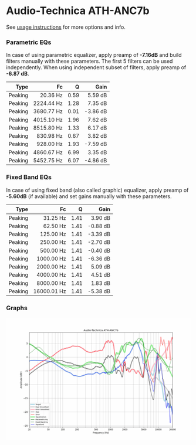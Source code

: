 # Audio-Technica ATH-ANC7b
See [usage instructions](https://github.com/jaakkopasanen/AutoEq#usage) for more options and info.

### Parametric EQs
In case of using parametric equalizer, apply preamp of **-7.16dB** and build filters manually
with these parameters. The first 5 filters can be used independently.
When using independent subset of filters, apply preamp of **-6.87 dB**.

| Type    | Fc         |    Q | Gain     |
|--------:|-----------:|-----:|---------:|
| Peaking | 20.36 Hz   | 0.59 | 5.59 dB  |
| Peaking | 2224.44 Hz | 1.28 | 7.35 dB  |
| Peaking | 3680.77 Hz | 0.01 | -3.86 dB |
| Peaking | 4015.10 Hz | 1.96 | 7.62 dB  |
| Peaking | 8515.80 Hz | 1.33 | 6.17 dB  |
| Peaking | 830.98 Hz  | 0.67 | 3.82 dB  |
| Peaking | 928.00 Hz  | 1.93 | -7.59 dB |
| Peaking | 4860.67 Hz | 6.99 | 3.35 dB  |
| Peaking | 5452.75 Hz | 6.07 | -4.86 dB |

### Fixed Band EQs
In case of using fixed band (also called graphic) equalizer, apply preamp of **-5.60dB**
(if available) and set gains manually with these parameters.

| Type    | Fc          |    Q | Gain     |
|--------:|------------:|-----:|---------:|
| Peaking | 31.25 Hz    | 1.41 | 3.90 dB  |
| Peaking | 62.50 Hz    | 1.41 | -0.88 dB |
| Peaking | 125.00 Hz   | 1.41 | -3.39 dB |
| Peaking | 250.00 Hz   | 1.41 | -2.70 dB |
| Peaking | 500.00 Hz   | 1.41 | -0.40 dB |
| Peaking | 1000.00 Hz  | 1.41 | -6.36 dB |
| Peaking | 2000.00 Hz  | 1.41 | 5.09 dB  |
| Peaking | 4000.00 Hz  | 1.41 | 4.51 dB  |
| Peaking | 8000.00 Hz  | 1.41 | 1.83 dB  |
| Peaking | 16000.01 Hz | 1.41 | -5.38 dB |

### Graphs
![](./Audio-Technica%20ATH-ANC7b.png)